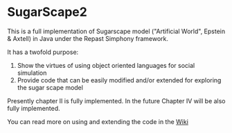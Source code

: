 # SugarScape2

This is a full implementation of Sugarscape model ("Artificial World", Epstein & Axtell) in Java under the Repast Simphony framework.

It has a twofold purpose:
1. Show the virtues of using object oriented languages for social simulation
2. Provide code that can be easily modified and/or extended for exploring the sugar scape model

Presently chapter II is fully implemented. In the future Chapter IV will be also fully implemented.

You can read more on using and extending the code in the [Wiki](https://github.com/dkremmydas/SugarScape2/wiki)
